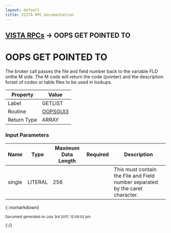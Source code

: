 ```yaml
---
layout: default
title: VISTA RPC Documentation
---
```


## [VISTA RPCs](TableOfContents) &#8594; OOPS GET POINTED TO
# OOPS GET POINTED TO

The broker call passes the file and field number back to the variable FLD onthe M side.  The M code will return the code (pointer) and the description forset of codes or table files to be used in lookups.

Property | Value
--- | ---
Label | GETLIST
Routine | [OOPSGUI3](http://code.osehra.org/dox/Routine_OOPSGUI3_source.html)
Return Type | ARRAY


### Input Parameters

Name | Type | Maximum Data Length | Required | Description
--- | --- | --- | --- | ---
single | LITERAL | 256 |  | This must contain the File and Field number separated by the caret character.



{::nomarkdown} <br/><p style="font-size: 11px">Document generated on July 3rd 2017, 12:09:02 pm</p>{:/}